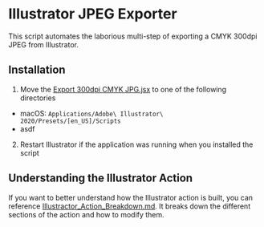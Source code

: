 # Illustrator JPEG Exporter
This script automates the laborious multi-step of exporting a CMYK 300dpi JPEG from Illustrator.

## Installation
1. Move the [Export 300dpi CMYK JPG.jsx](ExportDocAsJPEG.jsx) to one of the following directories
  
  - macOS: `Applications/Adobe\ Illustrator\ 2020/Presets/[en_US]/Scripts`
  - asdf
  
2. Restart Illustrator if the application was running when you installed the script

## Understanding the Illustrator Action
If you want to better understand how the Illustrator action is built, you can reference [Illustractor_Action_Breakdown.md](Illustractor_Action_Breakdown.md). It breaks down the different sections of the action and how to modify them.
